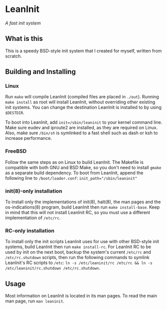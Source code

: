 LeanInit
========
_A fast init system_

## What is this
This is a speedy BSD-style init system that I created for myself, written from scratch.

## Building and Installing
### Linux
Run `make` will compile LeanInit (compiled files are placed in `./out`).
Running `make install` as root will install
LeanInit, without overriding other existing init systems.
You can change the destination LeanInit is installed to by using `$DESTDIR`.

To boot into LeanInit, add `init=/sbin/leaninit` to your kernel command
line. Make sure eudev and iproute2 are installed, as they are required on Linux.
Also, make sure `/bin/sh` is symlinked to a fast shell such as dash or ksh to
increase performance.

### FreeBSD
Follow the same steps as on Linux to build LeanInit. The Makefile
is compatible with both GNU and BSD Make, so you don't need to install
`gmake` as a separate build dependency.
To boot from LeanInit, append the following line to `/boot/loader.conf`:
`init_path="/sbin/leaninit"`

### init(8)-only installation
To install only the implementations of init(8), halt(8), the man pages and the os-indications(8) program,
build LeanInit then run `make install-base`.
Keep in mind that this will not install LeanInit RC, so you must use a different implementation of `/etc/rc`.

### RC-only installation
To install only the init scripts LeanInit uses for use with other BSD-style init systems,
build LeanInit then run `make install-rc`.
For LeanInit RC to be used by init on the next boot, backup the system's current `/etc/rc`
and `/etc/rc.shutdown` scripts, then run the following commands to symlink LeanInit's RC scripts to `/etc`:
`ln -s /etc/leaninit/rc /etc/rc && ln -s /etc/leaninit/rc.shutdown /etc/rc.shutdown`.

## Usage
Most information on LeanInit is located in its man pages.
To read the main man page, run `man leaninit`.
